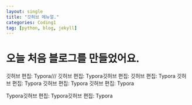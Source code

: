 ```yaml
---
layout: single
title: "깃허브 메뉴얼."
categories: Coding1
tag: [python, blog, jekyll]
---
```

# 오늘 처음 블로그를 만들었어요. 

깃허브 편집: Typora///
깃허브 편집: Typora깃허브 편집: 
깃허브 편집: Typora
깃허브 편집: Typora
깃허브 편집: Typora
깃허브 편집: Typora

Typora깃허브 편집: Typora깃허브 편집: Typora